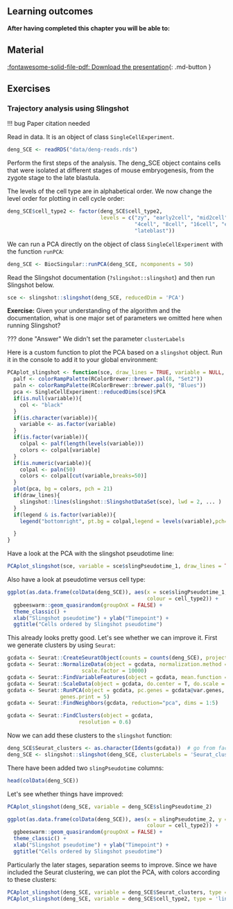 ## Learning outcomes

**After having completed this chapter you will be able to:**

## Material

[:fontawesome-solid-file-pdf: Download the presentation](../assets/pdf/sequencing_technologies.pdf){: .md-button }

## Exercises

### Trajectory analysis using Slingshot

!!! bug
    Paper citation needed

Read in data. It is an object of class `SingleCellExperiment`.

```R
deng_SCE <- readRDS("data/deng-reads.rds")
```

Perform the first steps of the analysis. The deng_SCE object contains cells that were isolated at different stages of mouse embryogenesis, from the zygote stage to the late blastula.

The levels of the cell type are in alphabetical order. We now change the level order for plotting in cell cycle order:

```R
deng_SCE$cell_type2 <- factor(deng_SCE$cell_type2,
                              levels = c("zy", "early2cell", "mid2cell", "late2cell",
                                         "4cell", "8cell", "16cell", "earlyblast", "midblast",
                                         "lateblast"))
```

We can run a PCA directly on the object of class `SingleCellExperiment` with the function `runPCA`:

```R
deng_SCE <- BiocSingular::runPCA(deng_SCE, ncomponents = 50)
```

Read the Slingshot documentation (`?slingshot::slingshot`) and then run Slingshot below.

```R
sce <- slingshot::slingshot(deng_SCE, reducedDim = 'PCA')
```

**Exercise:** Given your understanding of the algorithm and the documentation, what is one
major set of parameters we omitted here when running Slingshot?

??? done "Answer"
    We didn't set the parameter `clusterLabels`

Here is a custom function to plot the PCA based on a `slingshot` object. Run it in the console to add it to your global environment:

```R
PCAplot_slingshot <- function(sce, draw_lines = TRUE, variable = NULL, legend = FALSE, ...){
  palf <- colorRampPalette(RColorBrewer::brewer.pal(8, "Set2"))
  paln <- colorRampPalette(RColorBrewer::brewer.pal(9, "Blues"))
  pca <- SingleCellExperiment::reducedDims(sce)$PCA
  if(is.null(variable)){
    col <- "black"
  }
  if(is.character(variable)){
    variable <- as.factor(variable)
  }
  if(is.factor(variable)){
    colpal <- palf(length(levels(variable)))
    colors <- colpal[variable]
  }
  if(is.numeric(variable)){
    colpal <- paln(50)
    colors <- colpal[cut(variable,breaks=50)]
  }
  plot(pca, bg = colors, pch = 21)
  if(draw_lines){
    slingshot::lines(slingshot::SlingshotDataSet(sce), lwd = 2, ... )
  }
  if(legend & is.factor(variable)){
    legend("bottomright", pt.bg = colpal,legend = levels(variable),pch=21)

  }
}
```

Have a look at the PCA with the slingshot pseudotime line:

```R
PCAplot_slingshot(sce, variable = sce$slingPseudotime_1, draw_lines = TRUE)
```

Also have a look at pseudotime versus cell type:

```R
ggplot(as.data.frame(colData(deng_SCE)), aes(x = sce$slingPseudotime_1, y = cell_type2,
                                             colour = cell_type2)) +
  ggbeeswarm::geom_quasirandom(groupOnX = FALSE) +
  theme_classic() +
  xlab("Slingshot pseudotime") + ylab("Timepoint") +
  ggtitle("Cells ordered by Slingshot pseudotime")
```

This already looks pretty good. Let's see whether we can improve it. First we generate clusters by using `Seurat`:

```R
gcdata <- Seurat::CreateSeuratObject(counts = counts(deng_SCE), project = "slingshot")
gcdata <- Seurat::NormalizeData(object = gcdata, normalization.method = "LogNormalize",
                        scale.factor = 10000)
gcdata <- Seurat::FindVariableFeatures(object = gcdata, mean.function = ExpMean, dispersion.function = LogVMR)
gcdata <- Seurat::ScaleData(object = gcdata, do.center = T, do.scale = F)
gcdata <- Seurat::RunPCA(object = gcdata, pc.genes = gcdata@var.genes, do.print = TRUE, pcs.print = 1:5,
                 genes.print = 5)
gcdata <- Seurat::FindNeighbors(gcdata, reduction="pca", dims = 1:5)

gcdata <- Seurat::FindClusters(object = gcdata,
                       resolution = 0.6)
```

Now we can add these clusters to the `slingshot` function:

```R
deng_SCE$Seurat_clusters <- as.character(Idents(gcdata))  # go from factor to character
deng_SCE <- slingshot::slingshot(deng_SCE, clusterLabels = 'Seurat_clusters', reducedDim = 'PCA')
```

There have been added two `slingPseudotime` columns:

```R
head(colData(deng_SCE))
```

Let's see whether things have improved:

```R
PCAplot_slingshot(deng_SCE, variable = deng_SCE$slingPseudotime_2)
```

```R
ggplot(as.data.frame(colData(deng_SCE)), aes(x = slingPseudotime_2, y = cell_type2,
                                             colour = cell_type2)) +
  ggbeeswarm::geom_quasirandom(groupOnX = FALSE) +
  theme_classic() +
  xlab("Slingshot pseudotime") + ylab("Timepoint") +
  ggtitle("Cells ordered by Slingshot pseudotime")
```

Particularly the later stages, separation seems to improve. Since we have included the Seurat clustering, we can plot the PCA, with colors according to these clusters:

```R
PCAplot_slingshot(deng_SCE, variable = deng_SCE$Seurat_clusters, type = 'lineages', col = 'black', legend = TRUE)
PCAplot_slingshot(deng_SCE, variable = deng_SCE$cell_type2, type = 'lineages', col = 'black', legend = TRUE)
```
